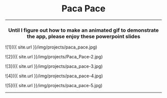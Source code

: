 
<center><h1>Paca Pace</h1></center>

-----

<center><h3>Until I figure out how to make an animated gif to demonstrate the app, please enjoy these powerpoint slides</h3></center>

![1]({{ site.url }}/img/projects/paca_pace.jpg)

![2]({{ site.url }}/img/projects/Paca_Pace-2.jpg)

![3]({{ site.url }}/img/projects/paca_pace-3.jpg)

![4]({{ site.url }}/img/projects/paca_pace-4.jpg)

![5]({{ site.url }}/img/projects/paca_pace-5.jpg)

-----
